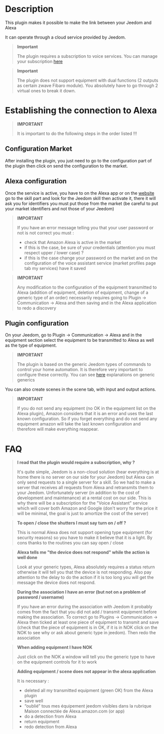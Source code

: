 # Description

This plugin makes it possible to make the link between your Jeedom and Alexa

It can operate through a cloud service provided by Jeedom.

> **Important**
>
> The plugin requires a subscription to voice services. You can manage your subscription [here](https://www.jeedom.com/market/index.php?v=d&p=profils#services)

> **Important**
>
> The plugin does not support equipment with dual functions (2 outputs as certain zwave Fibaro module). You absolutely have to go through 2 virtual ones to break it down.

# Establishing the connection to Alexa

> **IMPORTANT**
>
> It is important to do the following steps in the order listed !!!

## Configuration Market

After installing the plugin, you just need to go to the configuration part of the plugin then click on send the configuration to the market.

## Alexa configuration

Once the service is active, you have to on the Alexa app or on the [website](https://alexa.amazon.fr/spa/index.html) go to the skill part and look for the Jeedom skill then activate it, there it will ask you for identifiers you must put those from the market (be careful to put your market identifiers and not those of your Jeedom)

> **IMPORTANT**
>
> If you have an error message telling you that your user password or not is not correct you must :
> - check that Amazon Alexa is active in the market
> - if this is the case, be sure of your credentials (attention you must respect upper / lower case) ?
> - if this is the case change your password on the market and on the configuration of the voice assistant service (market profiles page tab my services) have it saved

> **IMPORTANT**
>
>Any modification to the configuration of the equipment transmitted to Alexa (addition of equipment, deletion of equipment, change of a generic type of an order) necessarily requires going to Plugin -> Communication -> Alexa and then saving and in the Alexa application to redo a discovery

## Plugin configuration

On your Jeedom, go to Plugin -> Communication -> Alexa and in the equipment section select the equipment to be transmitted to Alexa as well as the type of equipment.

> **IMPORTANT**
>
> The plugin is based on the generic Jeedom types of commands to control your home automation. It is therefore very important to configure these correctly. You can see [here](https://jeedom.github.io/plugin-mobile/fr_FR/#tocAnchor-1-6) explanations on generic generics

You can also create scenes in the scene tab, with input and output actions.

> **IMPORTANT**
>
> If you do not send any equipment (no OK in the equipment list on the Alexa plugin), Amazon considers that it is an error and uses the last known configuration. So if you forget everything and do not send any equipment amazon will take the last known configuration and therefore will make everything reappear.

# FAQ

>**I read that the plugin would require a subscription, why ?**
>
> It's quite simple, Jeedom is a non-cloud solution (hear everything is at home there is no server on our side for your Jeedom) but Alexa can only send requests to a single server for a skill. So we had to make a server that receives all requests from Alexa and retransmits them to your Jeedom. Unfortunately server (in addition to the cost of development and maintenance) at a rental cost on our side. This is why there will be a subscription for the "Voice Assistant" service which will cover both Amazon and Google (don't worry for the price it will be minimal, the goal is just to amortize the cost of the server)

>**To open / close the shutters I must say turn on / off ?**
>
> This is normal Alexa does not support opening type equipment (for security reasons) so you have to make it believe that it is a light. By cons thanks to the routines you can say open / close

>**Alexa tells me "the device does not respond" while the action is well done**
>
> Look at your generic types, Alexa absolutely requires a status return otherwise it will tell you that the device is not responding. Also pay attention to the delay to do the action if it is too long you will get the message the device does not respond.

>**During the association I have an error (but not on a problem of password / username)**
>
>If you have an error during the association with Jeedom it probably comes from the fact that you did not add / transmit equipment before making the association. To correct go to Plugins -> Communication -> Alexa then ticked at least one piece of equipment to transmit and save (check that the piece of equipment is in OK, if it is in NOK click on the NOK to see why or ask about generic type in jeedom). Then redo the association

>**When adding equipment I have NOK**
>
>Just click on the NOK a window will tell you the generic type to have on the equipment controls for it to work

>**Adding equipment / scene does not appear in the alexa application**
>
> It is necessary :
> - deleted all my transmitted equipment (green OK) from the Alexa plugin
> - save well
> - “oublié” tous mes équipement jeedom visibles dans la rubrique Maison connectée de Alexa.amazon.com (or app)
> - do a detection from Alexa
> - return equipment
> - redo detection from Alexa
